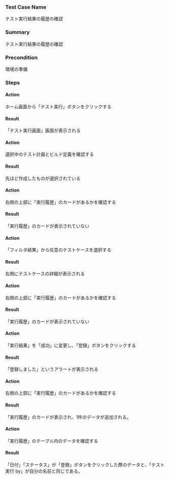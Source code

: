 ### Test Case Name
テスト実行結果の履歴の確認

### Summary
テスト実行結果の履歴の確認

### Precondition
環境の準備

### Steps

#### Action
ホーム画面から「テスト実行」ボタンをクリックする

#### Result
「テスト実行画面」画面が表示される

#### Action
選択中のテスト計画とビルド定義を確認する

#### Result
先ほど作成したものが選択されている

#### Action
右側の上部に「実行履歴」のカードがあるかを確認する

#### Result
「実行履歴」のカードが表示されていない

#### Action
「フィルタ結果」から任意のテストケースを選択する

#### Result
右側にテストケースの詳細が表示される

#### Action
右側の上部に「実行履歴」のカードがあるかを確認する

#### Result
「実行履歴」のカードが表示されていない

#### Action
「実行結果」を「成功」に変更し、「登録」ボタンをクリックする

#### Result
「登録しました」というアラートが表示される

#### Action
右側の上部に「実行履歴」のカードがあるかを確認する

#### Result
「実行履歴」のカードが表示され、1件のデータが追加される。  

#### Action
「実行履歴」のテーブル内のデータを確認する

#### Result
「日付」「ステータス」が「登録」ボタンをクリックした際のデータと、「テスト実行 by」が自分の名前と同じである。
